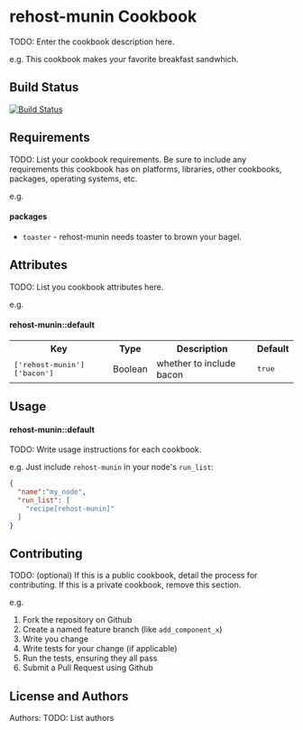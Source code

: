 rehost-munin Cookbook
=====================
TODO: Enter the cookbook description here.

e.g.
This cookbook makes your favorite breakfast sandwhich.

Build Status
------------
[![Build
Status](https://travis-ci.org/nledez/rehost-munin.png)](https://travis-ci.org/nledez/rehost-munin)

Requirements
------------
TODO: List your cookbook requirements. Be sure to include any requirements this cookbook has on platforms, libraries, other cookbooks, packages, operating systems, etc.

e.g.
#### packages
- `toaster` - rehost-munin needs toaster to brown your bagel.

Attributes
----------
TODO: List you cookbook attributes here.

e.g.
#### rehost-munin::default
<table>
  <tr>
    <th>Key</th>
    <th>Type</th>
    <th>Description</th>
    <th>Default</th>
  </tr>
  <tr>
    <td><tt>['rehost-munin']['bacon']</tt></td>
    <td>Boolean</td>
    <td>whether to include bacon</td>
    <td><tt>true</tt></td>
  </tr>
</table>

Usage
-----
#### rehost-munin::default
TODO: Write usage instructions for each cookbook.

e.g.
Just include `rehost-munin` in your node's `run_list`:

```json
{
  "name":"my_node",
  "run_list": [
    "recipe[rehost-munin]"
  ]
}
```

Contributing
------------
TODO: (optional) If this is a public cookbook, detail the process for contributing. If this is a private cookbook, remove this section.

e.g.
1. Fork the repository on Github
2. Create a named feature branch (like `add_component_x`)
3. Write you change
4. Write tests for your change (if applicable)
5. Run the tests, ensuring they all pass
6. Submit a Pull Request using Github

License and Authors
-------------------
Authors: TODO: List authors
